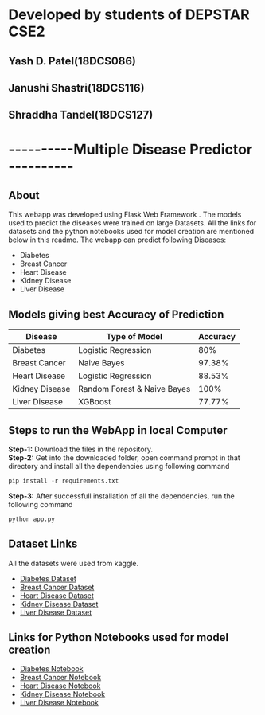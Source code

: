 # Developed by students of DEPSTAR CSE2 
## Yash D. Patel(18DCS086) 
## Janushi Shastri(18DCS116)
## Shraddha Tandel(18DCS127)

# ----------Multiple Disease Predictor ----------
## About
This webapp was developed using Flask Web Framework . The models used to predict the diseases were trained on large Datasets. All the links for datasets and the python notebooks used for model creation are mentioned below in this readme. The webapp can predict following Diseases:
* Diabetes
* Breast Cancer
* Heart Disease
* Kidney Disease
* Liver Disease


## Models giving best Accuracy of Prediction
Disease | Type of Model | Accuracy
--- | --- | ---
Diabetes | Logistic Regression | 80%
Breast Cancer | Naive Bayes | 97.38%
Heart Disease | Logistic Regression | 88.53%
Kidney Disease | Random Forest & Naive Bayes | 100%
Liver Disease | XGBoost | 77.77%



## Steps to run the WebApp in local Computer
**Step-1:** Download the files in the repository.<br>
**Step-2:** Get into the downloaded folder, open command prompt in that directory and install all the dependencies using following command<br>
```python
pip install -r requirements.txt
```
**Step-3:** After successfull installation of all the dependencies, run the following command<br>
```python
python app.py
```
## 
## Dataset Links
All the datasets were used from kaggle.
* [Diabetes Dataset](https://www.kaggle.com/uciml/pima-indians-diabetes-database)
* [Breast Cancer Dataset](https://www.kaggle.com/uciml/breast-cancer-wisconsin-data)
* [Heart Disease Dataset](https://www.kaggle.com/ronitf/heart-disease-uci)
* [Kidney Disease Dataset](https://www.kaggle.com/mansoordaku/ckdisease)
* [Liver Disease Dataset](https://www.kaggle.com/uciml/indian-liver-patient-records)


## Links for Python Notebooks used for model creation
* [Diabetes Notebook](https://github.com/YashPatel1502/Machine-Learning-in-Health-care/blob/6c2ee8f8be7809d6005eb0b7df34ef5d3e3f6821/Python%20Notebooks/Diabetes_Prediction.ipynb)
* [Breast Cancer Notebook](https://github.com/YashPatel1502/Machine-Learning-in-Health-care/blob/b14e7bca7071432229dde3d18b0cba9e5410dabb/Python%20Notebooks/Cancer_Prediction.ipynb)
* [Heart Disease Notebook](https://github.com/YashPatel1502/Machine-Learning-in-Health-care/blob/7b5f6beef9a2a386691d805325892fc74e10e592/Python%20Notebooks/Heart_Disease_Prediction.ipynb)
* [Kidney Disease Notebook](https://github.com/YashPatel1502/Machine-Learning-in-Health-care/blob/abe642effc743e9ac7db27c240ff437e9df1f6cc/Python%20Notebooks/Kidney_Disease_Prediction.ipynb)
* [Liver Disease Notebook](https://github.com/YashPatel1502/Machine-Learning-in-Health-care/blob/2ce60aa6939edbb93140cd89a622e240a0a6ed16/Python%20Notebooks/Liver_Disease_Prediction.ipynb)
